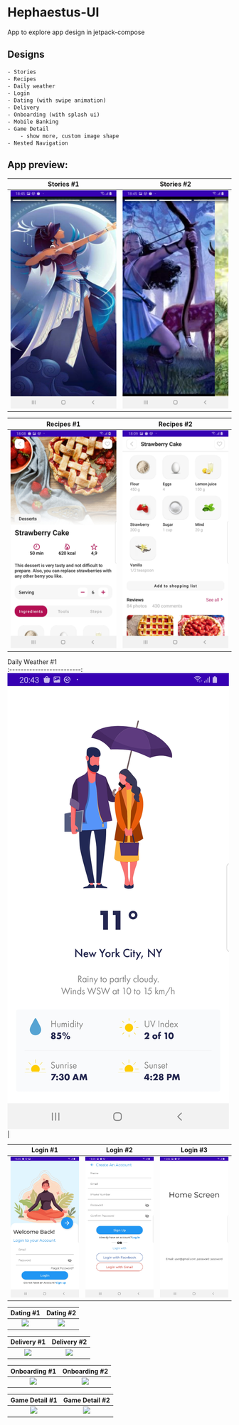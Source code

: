 # Hephaestus-UI
App to explore app design in jetpack-compose

## Designs
    - Stories
    - Recipes
    - Daily weather
    - Login
    - Dating (with swipe animation)
    - Delivery
    - Onboarding (with splash ui)
    - Mobile Banking
    - Game Detail 
        - show more, custom image shape
    - Nested Navigation 


## App preview:


Stories #1            |  Stories #2            
:-------------------------:|:----------------------------:
<img src="images/Stories_1.jpg">    |  <img src="images/Stories_2.jpg"> 

Recipes #1            |  Recipes #2            
:-------------------------:|:----------------------------:
<img src="images/Recipes_1.jpg">    |  <img src="images/Recipes_2.jpg">   

Daily Weather #1                   
:-------------------------:
<img src="images/Daily_Weather_1.jpg">   |

Login #1            |  Login #2     |   Login #3
:-------------------------:|:----------------------------:|:----------------------------:
<img src="images/Login_1.jpg">    |  <img src="images/Login_2.jpg">  | <img src="images/Login_3.jpg">

Dating #1            |  Dating #2
:-------------------------:|:----------------------------:
<img src="images/Dating_1.jpg">    |  <img src="images/Dating_2.jpg">   

Delivery #1            |  Delivery #2
:-------------------------:|:----------------------------:
<img src="images/Delivery_1.jpg">    |  <img src="images/Delivery_2.jpg">

Onboarding #1            |  Onboarding #2
:-------------------------:|:----------------------------:
<img src="images/Onboarding_1.jpg">    |  <img src="images/Onboarding_2.jpg">   

Game Detail #1            |  Game Detail #2
:-------------------------:|:----------------------------:
<img src="images/Game_Detail_1.jpg">    |  <img src="images/Game_Detail_2.jpg">   
